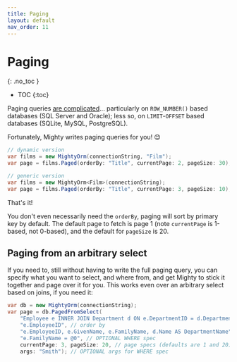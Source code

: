 ```yaml
---
title: Paging
layout: default
nav_order: 11
---
```


# Paging
{: .no_toc }

- TOC
{:toc}

Paging queries [are complicated](https://stackoverflow.com/q/241622)... particularly on `ROW_NUMBER()` based databases (SQL Server and Oracle); less so, on `LIMIT`-`OFFSET` based databases (SQLite, MySQL, PostgreSQL).

Fortunately, Mighty writes paging queries for you! 😊

```c#
// dynamic version
var films = new MightyOrm(connectionString, "Film");
var page = films.Paged(orderBy: "Title", currentPage: 2, pageSize: 30);
```

```c#
// generic version
var films = new MightyOrm<Film>(connectionString);
var page = films.Paged(orderBy: "Title", currentPage: 3, pageSize: 10);
```

That's it!

You don't even necessarily need the `orderBy`, paging will sort by primary key by default. The default page to fetch is page 1 (note `currentPage` is 1-based, not 0-based), and the default for `pageSize` is 20.

## Paging from an arbitrary select

If you need to, still without having to write the full paging query, you can specify what you want to select, and where from, and get Mighty to stick it together and page over it for you. This works even over an arbitrary select based on joins, if you need it:

```c#
var db = new MightyOrm(connectionString);
var page = db.PagedFromSelect(
	"Employee e INNER JOIN Department d ON e.DepartmentID = d.DepartmentID", // could have just been a table name!
	"e.EmployeeID", // order by
	"e.EmployeeID, e.GivenName, e.FamilyName, d.Name AS DepartmentName", // columns
	"e.FamilyName = @0", // OPTIONAL WHERE spec
	currentPage: 3, pageSize: 20, // page specs (defaults are 1 and 20)
	args: "Smith"); // OPTIONAL args for WHERE spec
```